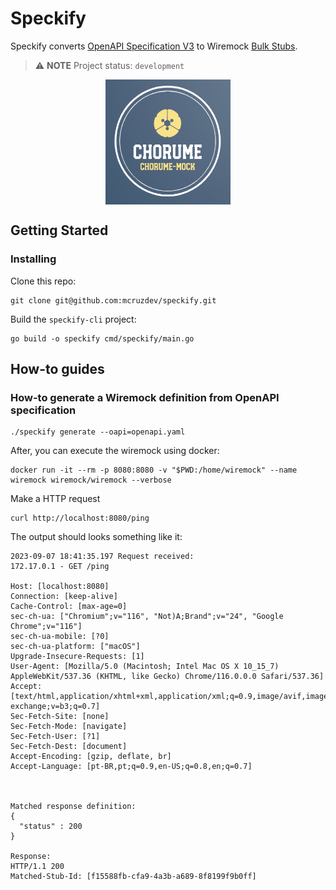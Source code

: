 # Speckify

Speckify converts [OpenAPI Specification V3](https://swagger.io/specification/) to Wiremock [Bulk Stubs](https://wiremock.org/docs/stubbing/#bulk-importing-stubs).

> ⚠️ **NOTE** Project status: `development`

<p align="center">
  <img src="img.png" width="200" height="200" style="display: block; margin: 0 auto;" />
</p>


## Getting Started

### Installing

Clone this repo:

```shell
git clone git@github.com:mcruzdev/speckify.git
```

Build the `speckify-cli` project:

```shell
go build -o speckify cmd/speckify/main.go
```

## How-to guides

### How-to generate a Wiremock definition from OpenAPI specification

```
./speckify generate --oapi=openapi.yaml
```

After, you can execute the wiremock using docker:

```shell
docker run -it --rm -p 8080:8080 -v "$PWD:/home/wiremock" --name wiremock wiremock/wiremock --verbose
```

Make a HTTP request

```shell
curl http://localhost:8080/ping
```

The output should looks something like it:

```shell
2023-09-07 18:41:35.197 Request received:
172.17.0.1 - GET /ping

Host: [localhost:8080]
Connection: [keep-alive]
Cache-Control: [max-age=0]
sec-ch-ua: ["Chromium";v="116", "Not)A;Brand";v="24", "Google Chrome";v="116"]
sec-ch-ua-mobile: [?0]
sec-ch-ua-platform: ["macOS"]
Upgrade-Insecure-Requests: [1]
User-Agent: [Mozilla/5.0 (Macintosh; Intel Mac OS X 10_15_7) AppleWebKit/537.36 (KHTML, like Gecko) Chrome/116.0.0.0 Safari/537.36]
Accept: [text/html,application/xhtml+xml,application/xml;q=0.9,image/avif,image/webp,image/apng,*/*;q=0.8,application/signed-exchange;v=b3;q=0.7]
Sec-Fetch-Site: [none]
Sec-Fetch-Mode: [navigate]
Sec-Fetch-User: [?1]
Sec-Fetch-Dest: [document]
Accept-Encoding: [gzip, deflate, br]
Accept-Language: [pt-BR,pt;q=0.9,en-US;q=0.8,en;q=0.7]



Matched response definition:
{
  "status" : 200
}

Response:
HTTP/1.1 200
Matched-Stub-Id: [f15588fb-cfa9-4a3b-a689-8f8199f9b0ff]
```
